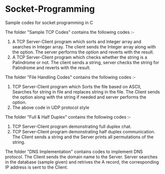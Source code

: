# Socket-Programming
Sample codes for socket programming in C

The folder "Sample TCP Codes" contains the following codes :-
  1. A TCP Server-Client program which sorts and Integer array and searches in Integer array. The client sends the Integer array along with the option. The server performs the option and reverts with the result.
  2. A TCP Server-Client program which checks whether the string is a Palindrome or not. The client sends a string, server checks the string for Palindrome and reverts with the result.

The folder "File Handling Codes" contains the following codes :-
  1. TCP Server-Client program which Sorts the file based on ASCII, Searches for string in file and replaces string in the file. The Client sends the option along with the string if needed and server performs the option.
  2. The above code in UDP protocol style
  
The folder "Full & Half Duplex" contains the following codes :-
  1. TCP Server-Client program demonstrating full duplex chat.
  2. TCP Server-Client program demonstrating half duplex communication. The Client sends a string and the Server prints all permutations of the string.

The folder "DNS Implementation" contains codes to implement DNS protocol. The Client sends the domain name to the Server. Server searches in the database (sample given) and retrives the A record, the corresponding IP address is sent to the Client.

